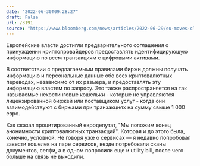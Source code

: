 ```yaml
---
date: "2022-06-30T09:28:27"
draft: False
url: /3191
source: "https://www.bloomberg.com/news/articles/2022-06-29/eu-moves-closer-to-strict-anti-money-laundering-rules-on-crypto"
---
```


Европейские власти достигли предварительного соглашения о принуждении криптопровайдеров предоставлять идентифицирующую информацию по всем транзакциям с цифровыми активами.

В соответствии с предлагаемыми правилами биржи должны получать информацию и персональные данные обо всех криптовалютных переводах, независимо от их размера, и предоставлять эту информацию властям по запросу. Это также распространяется на так называемые нехостинговые кошельки - которые не управляются лицензированной биржей или поставщиком услуг - когда они взаимодействуют с биржами при транзакциях на сумму свыше 1 000 евро.

Как сказал процитированный евродепутат, "Мы положим конец анонимности криптовалютных транзакций". Которая и до этого была, конечно, условной. Не говоря уже о сервисах — я недавно попробовал завести кошелек на паре сервисов, везде потребовали сканы документов, селфи, а в одном попросили еще и utility bill, после чего больше на связь не выходили.

